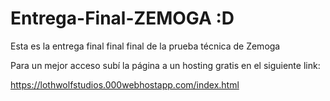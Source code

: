 # Entrega-Final-ZEMOGA :D
Esta es la entrega final final final de la prueba técnica de Zemoga

Para un mejor acceso subí la página a un hosting gratis en el siguiente 
link:

https://lothwolfstudios.000webhostapp.com/index.html
